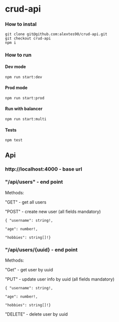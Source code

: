 # crud-api

### How to instal

    git clone git@github.com:alextes90/crud-api.git
    git checkout crud-api
    npm i

### How to run

#### Dev mode

    npm run start:dev

#### Prod mode

    npm run start:prod

#### Run with balancer

    npm run start:multi

#### Tests

    npm test

## Api

### http://localhost:4000 - base url

### "/api/users" - end point

Methods:

"GET" - get all users

"POST" - create new user (all fields mandatory)

```
{ "username": string!,

"age": number!,

"hobbies": string[]!}

```

### "/api/users/{uuid} - end point

Methods:

"Get" - get user by uuid

"PUT" - update user info by uuid (all fields mandatory)

```
{ "username": string!,

"age": number!,

"hobbies": string[]!}

```

"DELETE" - delete user by uuid
